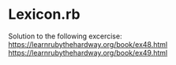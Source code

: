 # Lexicon.rb
Solution to the following excercise:
https://learnrubythehardway.org/book/ex48.html
https://learnrubythehardway.org/book/ex49.html